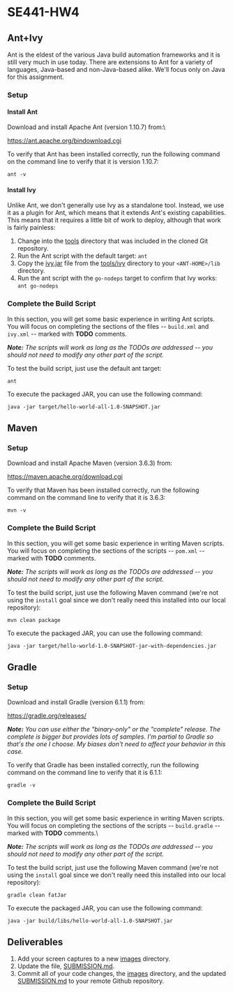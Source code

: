 # SE441-HW4

## Ant+Ivy
Ant is the eldest of the various Java build automation frameworks and it is still very much in use today. There are extensions to Ant for a variety of languages, Java-based and non-Java-based alike. We'll focus only on Java for this assignment.

### Setup

#### Install Ant
Download and install Apache Ant (version 1.10.7) from:\\

https://ant.apache.org/bindownload.cgi

To verify that Ant has been installed correctly, run the following command on the command line to verify that it is version 1.10.7:

```
ant -v
```

#### Install Ivy
Unlike Ant, we don't generally use Ivy as a standalone tool. Instead, we use it as a plugin for Ant, which means that it extends Ant's existing capabilities. This means that it requires a little bit of work to deploy, although that work is fairly painless:

1. Change into the [tools](tools) directory that was included in the cloned Git repository.
2. Run the Ant script with the default target: `ant`
3. Copy the [ivy.jar](tools/ivy/ivy.jar) file from the [tools/ivy](tools/ivy) directory to your `<ANT-HOME>/lib` directory.
4. Run the ant script with the `go-nodeps` target to confirm that Ivy works:
  `ant go-nodeps`

### Complete the Build Script
In this section, you will get some basic experience in writing Ant scripts. You will focus on completing the sections of the files -- `build.xml` and `ivy.xml` -- marked with **TODO** comments.

_**Note:** The scripts will work as long as the TODOs are addressed -- you should not need to modify any other part of the script._

To test the build script, just use the default ant target:

```
ant
```

To execute the packaged JAR, you can use the following command:

```
java -jar target/hello-world-all-1.0-SNAPSHOT.jar
```

## Maven
### Setup
Download and install Apache Maven (version 3.6.3) from:

https://maven.apache.org/download.cgi

To verify that Maven has been installed correctly, run the following command on the command line to verify that it is 3.6.3:

```
mvn -v
```

### Complete the Build Script
In this section, you will get some basic experience in writing Maven scripts. You will focus on completing the sections of the scripts -- `pom.xml` -- marked with **TODO** comments.

_**Note:** The scripts will work as long as the TODOs are addressed -- you should not need to modify any other part of the script._

To test the build script, just use the following Maven command (we're not using the `install` goal since we don't really need this installed into our local repository):

```
mvn clean package
```

To execute the packaged JAR, you can use the following command:

```
java -jar target/hello-world-1.0-SNAPSHOT-jar-with-dependencies.jar
```

## Gradle
### Setup
Download and install Gradle (version 6.1.1) from:

https://gradle.org/releases/

_**Note:** You can use either the "binary-only" or the "complete" release. The complete is bigger but provides lots of samples. I'm partial to Gradle so that's the one I choose. My biases don't need to affect your behavior in this case._

To verify that Gradle has been installed correctly, run the following command on the command line to verify that it is 6.1.1:

```
gradle -v
```

### Complete the Build Script
In this section, you will get some basic experience in writing Maven scripts. You will focus on completing the sections of the scripts -- `build.gradle` -- marked with **TODO** comments.\\

_**Note:** The scripts will work as long as the TODOs are addressed -- you should not need to modify any other part of the script._

To test the build script, just use the following Maven command (we're not using the `install` goal since we don't really need this installed into our local repository):

```
gradle clean fatJar
```

To execute the packaged JAR, you can use the following command:

```
java -jar build/libs/hello-world-all-1.0-SNAPSHOT.jar
```


## Deliverables
1. Add your screen captures to a new [images](images) directory.
2. Update the file, [SUBMISSION.md](SUBMISSION.md).
3. Commit all of your code changes, the [images](images) directory, and the updated [SUBMISSION.md](SUBMISSION.md) to your remote Github repository.
